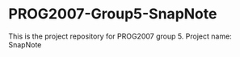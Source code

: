# PROG2007-Group5-SnapNote
This is the project repository for PROG2007 group 5. Project name: SnapNote

